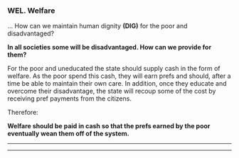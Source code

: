 
### WEL. Welfare

... How can we maintain human dignity **(DIG)** for the poor and disadvantaged?

**In all societies some will be disadvantaged. How can we provide for them?**


For the poor and uneducated the state should supply cash in the form of welfare.  As the poor spend this cash, they will earn prefs and should, after a time be able to maintain their own care.  In addition, once they educate and overcome their disadvantage, the state will recoup some of the cost by receiving pref payments from the citizens.

Therefore:

**Welfare should be paid in cash so that the prefs earned by the poor eventually wean them off of the system.**


----------

----------










